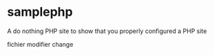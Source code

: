 samplephp
=========

A do nothing PHP site to show that you properly configured a PHP site


fichier modifier
change
